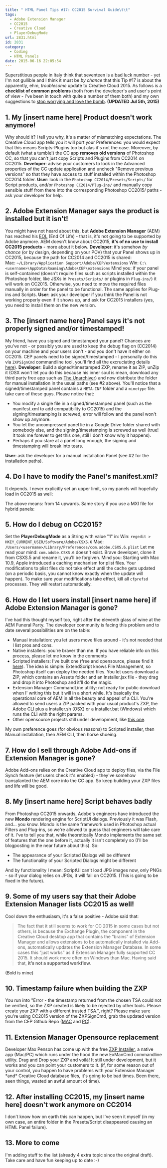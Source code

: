 ```yaml
---
title: " HTML Panel Tips #17: CC2015 Survival Guide\t\t"
tags:
  - Adobe Extension Manager
  - CC2015
  - Creative Cloud
  - PlayerDebugMode
url: 2831.html
id: 2831
category:
  - Coding
  - HTML Panels
date: 2015-06-16 22:05:54
---
```


Superstitious people in Italy think that seventeen is a bad luck number - yet I'm not gullible and I think it must be _by chance_ that this Tip #17 is about the apparently, ehm, _troublesome_ update to Creative Cloud 2015. As follows is a **checklist of common problems** (both from the developer's and user's point of view - I've been in touch with quite a number of them both) and my own suggestions to [stop worrying and love the bomb](https://en.wikipedia.org/wiki/Dr._Strangelove "Dr. Strangelove"). **(UPDATED Jul 5th, 2015)**

1\. My \[insert name here\] Product doesn't work anymore!
---------------------------------------------------------

Why should it? I tell you why, it's a matter of mismatching expectations. The Creative Cloud app tells you it will port your Preferences: you would expect that this means Scripts-Plugins too but alas it's not the case. Moreover, by default (what a tumble!) the CC app **removes old versions** of Photoshop CC, so that you can't just copy Scripts and Plugins from CC2014 on CC2015. **Developer**: advise your customers to look in the Advanced properties of the CC update application and uncheck "Remove previous versions" so that they have access to stuff installed within the Photoshop CC2014 folder. **User**: look in the `Photoshop CC2014/Presets/Scripts/` for Script products, and/or `Photoshop CC2014/Plug-ins/` and manually copy sensible stuff from there into the corresponding Photoshop CC2015/ paths - ask your developer for help.

2\. Adobe Extension Manager says the product is installed but it isn't!
-----------------------------------------------------------------------

You might have not heard about this, but **Adobe Extension Manager** (AEM) has reached his [EOL](https://www.adobeexchange.com/resources/27 "Adobe Extension Manager funeral party") (End Of Life) - that is, it's not going to be supported by Adobe anymore. AEM doesn't know about CC2015, **it's of no use to install CC2015 products** \- more about it below. **Developer**: it's somehow _by chance_ (or by design, depending on your POV) that your Panel shows up in CC2015, because the path for CC2014 and CC2015 is shared: Mac: `~/Library/Application Support/Adobe/CEP/extensions` Win: `C:\<username>\AppData\Roaming\Adobe\CEP\extensions` Mind you: if your panel is self-contained (doesn't require files such as scripts installed within the Photoshop folder, like JSXs in `Presets/Scripts/` or plugins in `Plug-ins/`) it will work on CC2015. Otherwise, you need to move the required files manually in order for the panel to be functional. The same applies for Plug-ins and Scripts. **User**: ask your developer if you think the Panel is not working properly even if it shows up, and ask for CC2015 installers (yes, you need to install them on the new version.

3\. The \[insert name here\] Panel says it's not properly signed and/or timestamped!
------------------------------------------------------------------------------------

My friend, have you signed and timestamped your panel? Chances are you've not - or possibly you are used to keep the debug flag on (CC2014) on your machine and your users don't - and you don't have it either on CC2015. CEP panels need to be signed/timestamped - I personally do this via `ZXPSignCmd` commandline tool, you'll find all the excruciating details [here](http://localhost:8888/2014/05/html-panels-tips-10-packaging-zxp-installers/ "HTML Panels Tips: #10 Packaging / ZXP Installers")). **Developer**: Build a signed/timestamped ZXP, rename it as ZIP, unZip it (OSX won't let you do this because his inner soul is mean, download any third party free app such as [The Unarchiver](https://itunes.apple.com/it/app/the-unarchiver/id425424353?mt=12 "The Unarchiver (OSX)")) and now distribute the folder for manual installation in the usual paths (see #2 above). You'll notice that a signed/timestamped panel contains a `META-INF` folder and a `mimetype` file: take care of these guys. Please notice that:

*   You modify a single file in a signed/timestamped panel (such as the manifest.xml to add compatibility to CC2015) and the signing/timestamping is screwed, error will follow and the panel won't show up anymore.
*   You let the uncompressed panel lie in a Google Drive folder shared with somebody else, and the signing/timestamping is screwed as well (true! It took me forever to get this one, still I don't know why it happens).
*   Perhaps if you stare at a panel long enough, the signing and timestamping will break into tears.

**User**: ask the developer for a manual installation Panel (see #2 for the installation paths).

4\. Do I have to modify the Panel's manifest.xml?
-------------------------------------------------

It depends. I never explicitly set an upper limit, so my panels will hopefully load in CC2015 as well:

<HostList>
    <Host Name="PHXS" Version="14.0" />
    <Host Name="PHSP" Version="14.0" />
</HostList>

The above means: from 14 upwards. Same story if you use a MXI file for hybrid panels:

<products>
    <product familyname="Photoshop" version="14.0"/>
</products>

5\. How do I debug on CC2015?
-----------------------------

Set the **PlayerDebugMode** as a String with value "1" in: Win: `regedit > HKEY_CURRENT_USER/Software/Adobe/CSXS.6` Mac: `/Users/<username>/Library/Preferences/com.adobe.CSXS.6.plist` Let me read your mind: `com.adobe.CSXS.6` doesn't exist. Brave developer, clone it from CSXS.5 and rename it, you'll be forgiven. Mind you: Starting with Mac 10.9, Apple introduced a caching mechanism for plist files. Your modifications to plist files do not take effect until the cache gets updated (on a periodic basis, you cannot know exactly when the update will happen). To make sure your modifications take effect, kill all `cfprefsd` processes. They will restart automatically.

6\. How do I let users install \[insert name here\] if Adobe Extension Manager is gone?
---------------------------------------------------------------------------------------

I've had this thought myself too, right after the eleventh glass of wine at the AEM Funeral Party. The developer community is facing this problem and to date several possibilities are on the table:

*   Manual installation: you let users move files around - it's not needed that I list pros and cons.
*   Native installers: you're braver than me. If you have reliable info on this process, please let me know in the comments
*   Scripted installers: I've built one (free and opensource, please find it [here](http://github.com/undavide/PS-Installer "PS Installer")). The idea is simple: ExtendScript knows File Management, so Photoshop itself can deploy the needed files. You let users download a ZIP, which contains an Assets folder and an Installer.jsx file - they drag and drop it into Photoshop and it'll do the magic.
*   Extension Manager CommandLine utility: not ready for public download when I' writing this but it will in a short while. It's basically the operational core of AEM in all the beauty and appeal of a CLI. You're allowed to send users a ZIP packed with your usual product's ZXP, the Adobe CLI plus a Installer.sh (OSX) or a Installer.bat (Windows) which runs the CLI with the right params.
*   Other opensource projects still under development, like [this one](http://unhurdle/creative-installer "UnHurdle Creative Installer").

My own preference goes (for obvious reasons) to Scripted installer, then Manual installation, then AEM CLI, then horse shoeing.

7\. How do I sell through Adobe Add-ons if Extension Manager is gone?
---------------------------------------------------------------------

Adobe Add-ons relies on the Creative Cloud app to deploy files, via the File Synch feature (let users check it's enabled) - they've somehow transplanted the AEM core into the CC app. So keep building your ZXP files and life will be good.

8\. My \[insert name here\] Script behaves badly
------------------------------------------------

From Photoshop CC2015 onwards, Adobe's engineers have introduced the new **Mondo** rendering engine for ScriptUI dialogs. Previously it was Flash, and... you know. Mondo is the same framework used in Photoshop actual Filters and Plug-ins, so we're allowed to guess that engineers will take care of it. I've to tell you that, while theoretically Mondo implements the same set of features that the one before it, actually it isn't completely so (I'll be blogposting in the near future about this). So:

*   The appearance of your Scripted Dialogs will be different
*   The functionality of your Scripted Dialogs might be different

And by functionality I mean: ScriptUI can't load JPG images now, only PNGs - so if your dialog relies on JPGs, it will fail on CC2015. (This is going to be fixed in the future).

9\. Some of my users say that their Adobe Extension Manager lists CC2015 as well!
---------------------------------------------------------------------------------

Cool down the enthusiasm, it's a false positive - Adobe said that:

> The fact that it still seems to work for CC 2015 in some cases but not others, is because the Exchange Plugin, the component in the Creative Cloud desktop app that contains the ”brains” of Extension Manager and allows extensions to be automatically installed via Add-ons, automatically updates the Extension Manager Database. In some cases this ”just works” as if Extension Manager fully supported CC 2015. It should work more often on Windows than Mac. Having said that, **it’s not a supported workflow**.

(Bold is mine)

10. Timestamp failure when building the ZXP
-------------------------------------------

You run into "Error - the timestamp returned from the chosen TSA could not be verified, so the ZXP created is likely to be rejected by other tools. Please create your ZXP with a different trusted TSA.", right? Please make sure you're using CC2015 version of the ZXPSignCmd, grab the updated version from the CEP Github Repo ([MAC](https://github.com/Adobe-CEP/CEP-Resources/blob/master/ZXPSignCMD/ZXPSignCmd.dmg?raw=true) and [PC](https://github.com/Adobe-CEP/CEP-Resources/blob/master/ZXPSignCMD/ZXPSignCmd.exe?raw=true)).

11\. Extension Manager Opensource replacement
---------------------------------------------

Developer Max Penson has come up with the free [ZXP Installer](http://zxpinstaller.com), a native app (Mac/PC) which runs under the hood the new ExManCmd commandline utility. Drag and Drop your ZXP and voilà! It still under development, but it works and you can point your customers to it. (if, for some reason out of your control, you happen to have problems with your Extension Manager \*and\* Creative Cloud database files, it's going to be bad times. Been there, seen things, wasted an awful amount of time).

12. After installing CC2015, my \[insert name here\] doesn't work anymore on CC2014
-----------------------------------------------------------------------------------

I don't know how on earth this can happen, but I've seen it myself (in my own case, an entire folder in the Presets/Script disappeared causing an HTML Panel failure).

13\. More to come
-----------------

I'm adding stuff to the list (already 4 extra topic since the original draft). Take care and have fun keeping up to date :-)
